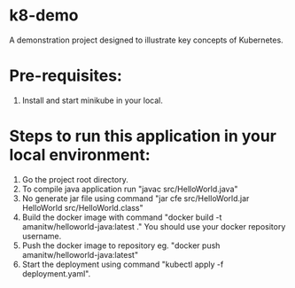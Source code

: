 # k8-demo
A demonstration project designed to illustrate key concepts of Kubernetes.

# Pre-requisites:
1. Install and start minikube in your local.

# Steps to run this application in your local environment:

1. Go the project root directory.
2. To compile java application run  "javac src/HelloWorld.java"
3. No generate jar file using command "jar cfe src/HelloWorld.jar HelloWorld src/HelloWorld.class"
4. Build the docker image with command "docker build -t amanitw/helloworld-java:latest ." You should use your docker repository username.
5. Push the docker image to repository eg. "docker push amanitw/helloworld-java:latest"
6. Start the deployment using command "kubectl apply -f deployment.yaml".

